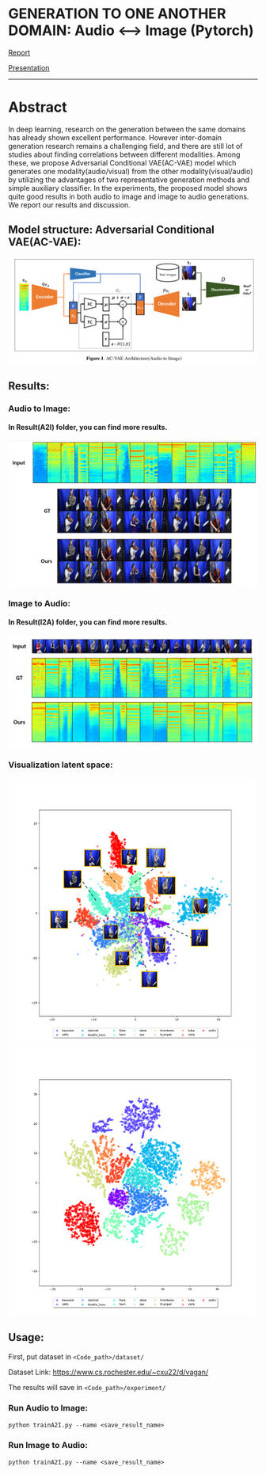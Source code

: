 

# GENERATION TO ONE ANOTHER DOMAIN: Audio ⟷ Image (Pytorch)


[Report](https://github.com/rlgnswk/Generation-btw-Audio-Image/blob/main/2021_F_%20GCT634%20Final%20Project%20Report%20_Gihoon%20Kim%2C%20Jiho%20Kang%2C%20Hyunsong%20Kwon.pdf)

[Presentation](https://www.youtube.com/watch?v=rglqt4LtvUY&list=PLgaQUWOjONyV9f1LK30reH6gCj14PcUot&index=2)

----------

# Abstract

In deep learning, research on the generation between the
same domains has already shown excellent performance.
However inter-domain generation research remains a challenging field, and there are still lot of studies about finding correlations between different modalities. Among
these, we propose Adversarial Conditional VAE(AC-VAE)
model which generates one modality(audio/visual) from
the other modality(visual/audio) by utilizing the advantages of two representative generation methods and simple
auxiliary classifier. In the experiments, the proposed model
shows quite good results in both audio to image and image
to audio generations. We report our results and discussion.

## Model structure: Adversarial Conditional VAE(AC-VAE):



![model_sturcture](./figs/model_sturcture.png)

## Results:

### Audio to Image:
#### In Result(A2I) folder, you can find more results.

![A2I_output](./figs/A2I_output.png)



### Image to Audio:
#### In Result(I2A) folder, you can find more results.

![I2A_output](./figs/I2A_output.png)



### Visualization latent space:

<p float="left">
  <img src="./figs/A2I_visualization.png" width="500" />
  <img src="./figs/I2A_visualization.png" width="500" /> 

</p>



## Usage:

First, put dataset in ```<Code_path>/dataset/```

Dataset Link: https://www.cs.rochester.edu/~cxu22/d/vagan/

The results will save in ```<Code_path>/experiment/```

### Run Audio to Image:

```
python trainA2I.py --name <save_result_name>
```
### Run Image to Audio:

```
python trainA2I.py --name <save_result_name>
```
